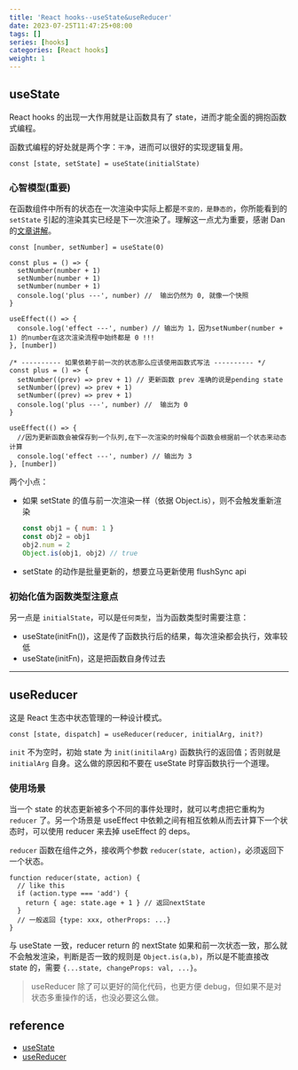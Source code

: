 ```yaml
---
title: 'React hooks--useState&useReducer'
date: 2023-07-25T11:47:25+08:00
tags: []
series: [hooks]
categories: [React hooks]
weight: 1
---
```


## useState

React hooks 的出现一大作用就是让函数具有了 state，进而才能全面的拥抱函数式编程。

函数式编程的好处就是两个字：`干净`，进而可以很好的实现逻辑复用。

```tsx
const [state, setState] = useState(initialState)
```

### 心智模型(重要)

在函数组件中所有的状态在一次渲染中实际上都是`不变的，是静态的`，你所能看到的 `setState` 引起的渲染其实已经是下一次渲染了。理解这一点尤为重要，感谢 Dan 的[文章讲解](https://overreacted.io/a-complete-guide-to-useeffect/#each-render-has-its-own-props-and-state)。

```tsx
const [number, setNumber] = useState(0)

const plus = () => {
  setNumber(number + 1)
  setNumber(number + 1)
  setNumber(number + 1)
  console.log('plus ---', number) //  输出仍然为 0, 就像一个快照
}

useEffect(() => {
  console.log('effect ---', number) // 输出为 1，因为setNumber(number + 1) 的number在这次渲染流程中始终都是 0 !!!
}, [number])

/* ---------- 如果依赖于前一次的状态那么应该使用函数式写法 ---------- */
const plus = () => {
  setNumber((prev) => prev + 1) // 更新函数 prev 准确的说是pending state
  setNumber((prev) => prev + 1)
  setNumber((prev) => prev + 1)
  console.log('plus ---', number) //  输出为 0
}

useEffect(() => {
  //因为更新函数会被保存到一个队列,在下一次渲染的时候每个函数会根据前一个状态来动态计算
  console.log('effect ---', number) // 输出为 3
}, [number])
```

两个小点：

- 如果 setState 的值与前一次渲染一样（依据 Object.is），则不会触发重新渲染
  ```js
  const obj1 = { num: 1 }
  const obj2 = obj1
  obj2.num = 2
  Object.is(obj1, obj2) // true
  ```
- setState 的动作是批量更新的，想要立马更新使用 flushSync api

### 初始化值为函数类型注意点

另一点是 `initialState`，可以是`任何类型`，当为函数类型时需要注意：

- useState(initFn())，这是传了函数执行后的结果，每次渲染都会执行，效率较低
- useState(initFn)，这是把函数自身传过去

---

## useReducer

这是 React 生态中状态管理的一种设计模式。

`const [state, dispatch] = useReducer(reducer, initialArg, init?)`

`init` 不为空时，初始 state 为 `init(initilaArg)` 函数执行的返回值；否则就是 `initialArg` 自身。这么做的原因和不要在 useState 时穿函数执行一个道理。

### 使用场景

当一个 state 的状态更新被多个不同的事件处理时，就可以考虑把它重构为 `reducer` 了。另一个场景是 useEffect 中依赖之间有相互依赖从而去计算下一个状态时，可以使用 reducer 来去掉 useEffect 的 deps。

`reducer` 函数在组件之外，接收两个参数 `reducer(state, action)`，必须返回下一个状态。

```tsx
function reducer(state, action) {
  // like this
  if (action.type === 'add') {
    return { age: state.age + 1 } // 返回nextState
  }
  // 一般返回 {type: xxx, otherProps: ...}
}
```

与 useState 一致，reducer return 的 nextState 如果和前一次状态一致，那么就不会触发渲染，判断是否一致的规则是 `Object.is(a,b)`，所以是不能直接改 state 的，需要 `{...state, changeProps: val, ...}`。

> useReducer 除了可以更好的简化代码，也更方便 debug，但如果不是对状态多重操作的话，也没必要这么做。

## reference

- [useState](https://react.dev/reference/react/useState)
- [useReducer](https://react.dev/reference/react/useReducer)